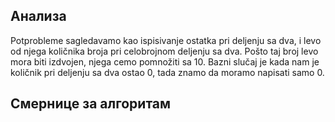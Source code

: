 ## Анализа

Potprobleme sagledavamo kao ispisivanje ostatka pri deljenju sa dva, i levo od njega količnika broja pri celobrojnom deljenju sa dva. Pošto taj broj levo mora biti izdvojen, njega cemo pomnožiti sa 10.
Bazni slučaj je kada nam je količnik pri deljenju sa dva ostao 0, tada znamo da moramo napisati samo 0.

## Смернице за алгоритам
